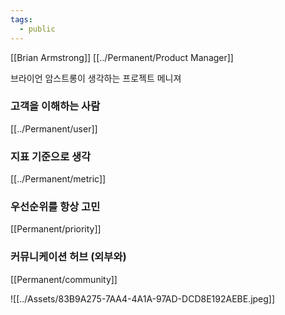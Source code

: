 ```yaml
---
tags:
  - public
---
```

[[Brian Armstrong]] [[../Permanent/Product Manager]]

브라이언 암스트롱이 생각하는 프로젝트 메니져

### 고객을 이해하는 사람
[[../Permanent/user]]

### 지표 기준으로 생각
[[../Permanent/metric]]

### 우선순위를 항상 고민
[[Permanent/priority]]

### 커뮤니케이션 허브 (외부와)
[[Permanent/community]] 



![[../Assets/83B9A275-7AA4-4A1A-97AD-DCD8E192AEBE.jpeg]]
